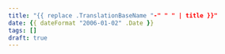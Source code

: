 ```yaml
---
title: "{{ replace .TranslationBaseName "-" " " | title }}"
date: {{ dateFormat "2006-01-02" .Date }}
tags: []
draft: true
---
```


